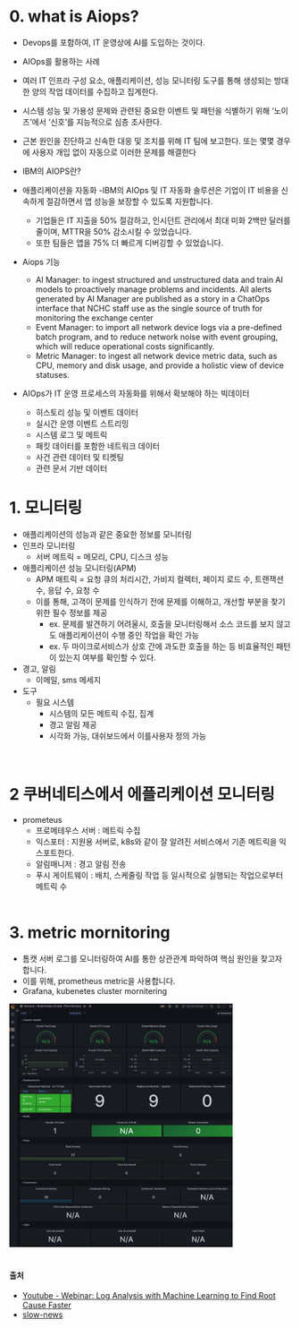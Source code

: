 # 0. what is Aiops?
- Devops를 포함하여, IT 운영상에 AI를 도입하는 것이다.
- AIOps를 활용하는 사례
 - 여러 IT 인프라 구성 요소, 애플리케이션, 성능 모니터링 도구를 통해 생성되는 방대한 양의 작업 데이터를 수집하고 집계한다.
 - 시스템 성능 및 가용성 문제와 관련된 중요한 이벤트 및 패턴을 식별하기 위해 ‘노이즈’에서 ‘신호’를 지능적으로 심층 조사한다.
 - 근본 원인을 진단하고 신속한 대응 및 조치를 위해 IT 팀에 보고한다. 또는 몇몇 경우에 사용자 개입 없이 자동으로 이러한 문제를 해결한다

- IBM의 AIOPS란?
 - 애플리케이션을 자동화
   -IBM의 AIOps 및 IT 자동화 솔루션은 기업이 IT 비용을 신속하게 절감하면서 앱 성능을 보장할 수 있도록 지원합니다.
   - 기업들은 IT 지출을 50% 절감하고, 인시던트 관리에서 최대 미화 2백만 달러를 줄이며, MTTR을 50% 감소시킬 수 있었습니다.
   - 또한 팀들은 앱을 75% 더 빠르게 디버깅할 수 있었습니다.
 - Aiops 기능
    - AI Manager: to ingest structured and unstructured data and train AI models to proactively manage problems and incidents. All alerts generated by AI Manager are published as a story in a ChatOps interface that NCHC staff use as the single source of truth for monitoring the exchange center
    - Event Manager: to import all network device logs via a pre-defined batch program, and to reduce network noise with event grouping, which will reduce operational costs significantly.
    - Metric Manager: to ingest all network device metric data, such as CPU, memory and disk usage, and provide a holistic view of device statuses.
- AIOps가 IT 운영 프로세스의 자동화를 위해서 확보해야 하는 빅데이터
  - 히스토리 성능 및 이벤트 데이터
  - 실시간 운영 이벤트 스트리밍
  - 시스템 로그 및 메트릭
  - 패킷 데이터를 포함한 네트워크 데이터
  - 사건 관련 데이터 및 티켓팅
  - 관련 문서 기반 데이터

# 1. 모니터링
- 애플리케이션의 성능과 같은 중요한 정보를 모니터링
 - 인프라 모니터링
   - 서버 메트릭 = 메모리, CPU, 디스크 성능 
 - 애플리케이션 성능 모니터링(APM)
   - APM 매트릭 = 요청 큐의 처리시간, 가비지 컬렉터, 페이지 로드 수, 트랜잭션 수, 응답 수, 요청 수
   - 이를 통해, 고객이 문제를 인식하기 전에 문제를 이해하고, 개선할 부분을 찾기 위한 필수 정보를 제공
      - ex. 문제를 발견하기 어려울시, 호출을 모니터링해서 소스 코드를 보지 않고도 애플리케이션이 수행 중인 작업을 확인 가능
      - ex. 두 마이크로서비스가 상호 간에 과도한 호출을 하는 등 비효율적인 패턴이 있는지 여부를 확인할 수 있다.
  - 경고, 알림
    - 이메일, sms 메세지   
  - 도구
    - 필요 시스템
      - 시스템의 모든 메트릭 수집, 집계
      - 경고 알림 제공
      - 시각화 가능, 대쉬보드에서 이를사용자 정의 가능   
<br/><br/>
# 2 쿠버네티스에서 에플리케이션 모니터링
- prometeus
  - 프로메테우스 서버 : 메트릭 수집
  - 익스포터 : 지원용 서버로, k8s와 같이 잘 알려진 서비스에서 기존 메트릭을 익스포트한다.
  - 알림매니저 : 경고 알림 전송
  - 푸시 게이트웨이 : 배치, 스케줄링 작업 등 일시적으로 실행되는 작업으로부터 메트릭 수 
<br/><br/>
# 3. metric mornitoring
- 톰캣 서버 로그를 모니터링하여 AI를 통한 상관관계 파악하여 핵심 원인을 찾고자 합니다.
- 이를 위해, prometheus metric을 사용합니다.   
- Grafana, kubenetes cluster mornitering 
<img src = "https://github.com/wonjae124/Devops/blob/main/image/%EC%8A%A4%ED%81%AC%EB%A6%B0%EC%83%B7%202023-03-16%2022-36-49.png" width=400>
<br/><br/>




#### 출처
- [Youtube - Webinar: Log Analysis with Machine Learning to Find Root Cause Faster](https://youtu.be/MpYB4Qcl570 )
- [slow-news](https://slownews.kr/86121)
<br/><br/><br/>
